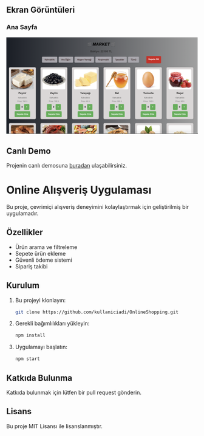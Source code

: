 ## Ekran Görüntüleri
### Ana Sayfa
![Ana Sayfa](ss.jpg)

## Canlı Demo
Projenin canlı demosuna [buradan](online-shopping-git-main-ilayddaas-projects.vercel.app) ulaşabilirsiniz.

# Online Alışveriş Uygulaması

Bu proje, çevrimiçi alışveriş deneyimini kolaylaştırmak için geliştirilmiş bir uygulamadır.

## Özellikler
- Ürün arama ve filtreleme
- Sepete ürün ekleme
- Güvenli ödeme sistemi
- Sipariş takibi

## Kurulum
1. Bu projeyi klonlayın:
    ```bash
    git clone https://github.com/kullaniciadi/OnlineShopping.git
    ```
2. Gerekli bağımlılıkları yükleyin:
    ```bash
    npm install
    ```
3. Uygulamayı başlatın:
    ```bash
    npm start
    ```

## Katkıda Bulunma
Katkıda bulunmak için lütfen bir pull request gönderin.

## Lisans
Bu proje MIT Lisansı ile lisanslanmıştır.